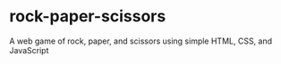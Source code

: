 # rock-paper-scissors
A web game of rock, paper, and scissors using simple HTML, CSS, and JavaScript
